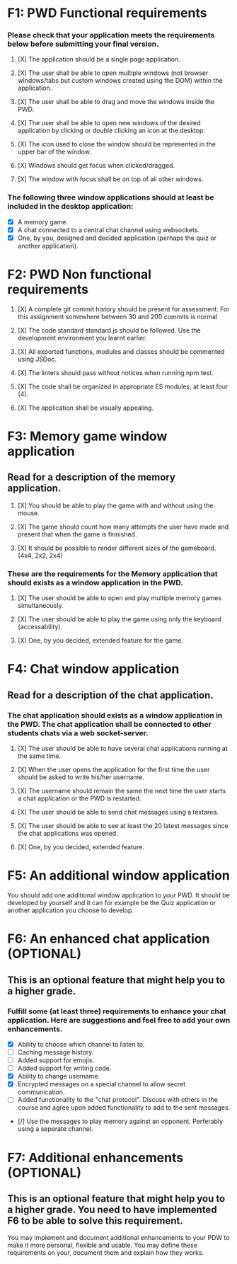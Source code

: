 # F1: PWD Functional requirements
### Please check that your application meets the requirements below before submitting your final version.

1. [X] The application should be a single page application.

2. [X] The user shall be able to open multiple windows (not browser windows/tabs but custom windows created using the DOM) within the application.

3. [X] The user shall be able to drag and move the windows inside the PWD.

4. [X] The user shall be able to open new windows of the desired application by clicking or double clicking an icon at the desktop.

5. [X] The icon used to close the window should be represented in the upper bar of the window.

6. [X] Windows should get focus when clicked/dragged.

7. [X] The window with focus shall be on top of all other windows.

### The following three window applications should at least be included in the desktop application:

* [X] A memory game.
* [X] A chat connected to a central chat channel using websockets.
* [X] One, by you, designed and decided application (perhaps the quiz or another application).
# F2: PWD Non functional requirements
1. [X] A complete git commit history should be present for assessment. For this assignment somewhere between 30 and 200 commits is normal

2. [X] The code standard standard.js should be followed. Use the development environment you learnt earlier.

3. [X] All exported functions, modules and classes should be commented using JSDoc.

4. [X] The linters should pass without notices when running npm test.

5. [X] The code shall be organized in appropriate ES modules, at least four (4).

6. [X] The application shall be visually appealing.

# F3: Memory game window application
## Read for a description of the memory application.

1. [X] You should be able to play the game with and without using the mouse.

2. [X] The game should count how many attempts the user have made and present that when the game is finnished.

3. [X] It should be possible to render different sizes of the gameboard. (4x4, 2x2, 2x4)

### These are the requirements for the Memory application that should exists as a window application in the PWD.

1. [X] The user should be able to open and play multiple memory games simultaneously.

2. [X] The user should be able to play the game using only the keyboard (accessability).

3. [X] One, by you decided, extended feature for the game.

# F4: Chat window application
## Read for a description of the chat application.

### The chat application should exists as a window application in the PWD. The chat application shall be connected to other students chats via a web socket-server.

1. [X] The user should be able to have several chat applications running at the same time.

2. [X] When the user opens the application for the first time the user should be asked to write his/her username.

3. [X] The username should remain the same the next time the user starts a chat application or the PWD is restarted.

4. [X] The user should be able to send chat messages using a textarea.

5. [X] The user should be able to see at least the 20 latest messages since the chat applications was opened.

6. [X] One, by you decided, extended feature.

# F5: An additional window application
You should add one additional window application to your PWD. It should be developed by yourself and it can for example be the Quiz application or another application you choose to develop.

# F6: An enhanced chat application (OPTIONAL)
## This is an optional feature that might help you to a higher grade.

### Fulfill some (at least three) requirements to enhance your chat application. Here are suggestions and feel free to add your own enhancements.

* [X] Ability to choose which channel to listen to.
* [ ] Caching message history.
* [ ] Added support for emojis.
* [ ] Added support for writing code.
* [X] Ability to change username.
* [X] Encrypted messages on a special channel to allow secret communication.
* [ ] Added functionality to the "chat protocol". Discuss with others in the course and agree upon added functionality to add to the sent messages.
* [/] Use the messages to play memory against an opponent. Perferably using a seperate channel.
# F7: Additional enhancements (OPTIONAL)
## This is an optional feature that might help you to a higher grade. You need to have implemented F6 to be able to solve this requirement.

You may implement and document additional enhancements to your PDW to make it more personal, flexible and usable. You may define these requirements on your, document them and explain how they works.
